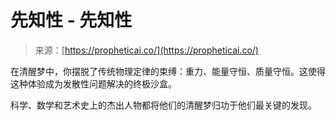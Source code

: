 <!--yml

类别：未分类

日期：2024年05月27日 15:12:54

-->

# 先知性 - 先知性

> 来源：[https://propheticai.co/](https://propheticai.co/)

在清醒梦中，你摆脱了传统物理定律的束缚：重力、能量守恒、质量守恒。这使得这种体验成为发散性问题解决的终极沙盒。

科学、数学和艺术史上的杰出人物都将他们的清醒梦归功于他们最关键的发现。
